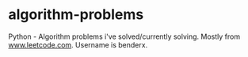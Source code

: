 # algorithm-problems

Python - Algorithm problems i've solved/currently solving. Mostly from www.leetcode.com. Username is benderx.